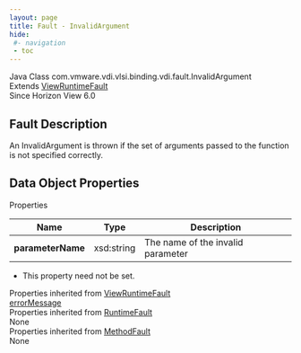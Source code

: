 ```yaml
---
layout: page
title: Fault - InvalidArgument
hide:
 #- navigation
 - toc
---
```






Java Class
    com.vmware.vdi.vlsi.binding.vdi.fault.InvalidArgument  
Extends
     [ViewRuntimeFault](vdi.fault.ViewRuntimeFault.md)  
Since 
    Horizon View 6.0

## Fault Description 

An InvalidArgument is thrown if the set of arguments passed to the function is not specified correctly. 

## Data Object Properties

Properties

Name |  Type |  Description   
---|---|---  
**parameterName**|  xsd:string|  The name of the invalid parameter   


* This property need not be set.

  
Properties inherited from [ViewRuntimeFault](vdi.fault.ViewRuntimeFault.md)  
[errorMessage](vdi.fault.ViewRuntimeFault.md#errorMessage)  
Properties inherited from [RuntimeFault](vmodl.RuntimeFault.md)  
None  
Properties inherited from [MethodFault](vmodl.MethodFault.md)  
None  
  
  
   
  
  

